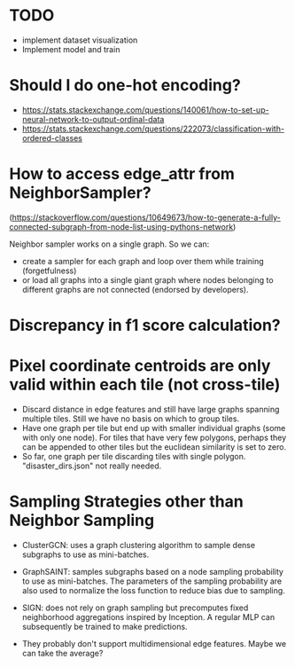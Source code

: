 # TODO
- implement dataset visualization
- Implement model and train

# Should I do one-hot encoding?
- https://stats.stackexchange.com/questions/140061/how-to-set-up-neural-network-to-output-ordinal-data
- https://stats.stackexchange.com/questions/222073/classification-with-ordered-classes

# How to access edge_attr from NeighborSampler?
(https://stackoverflow.com/questions/10649673/how-to-generate-a-fully-connected-subgraph-from-node-list-using-pythons-network)

Neighbor sampler works on a single graph. So we can:
- create a sampler for each graph and loop over them while training (forgetfulness)
- or load all graphs into a single giant graph where nodes belonging to different graphs are not connected (endorsed by developers).

# Discrepancy in f1 score calculation?

# Pixel coordinate centroids are only valid within each tile (not cross-tile)
- Discard distance in edge features and still have large graphs spanning multiple tiles. Still we have no basis on which to group tiles.
- Have one graph per tile but end up with smaller individual graphs (some with only one node). For tiles that have very few polygons, perhaps they can be appended to other tiles but the euclidean similarity is set to zero.
- So far, one graph per tile discarding tiles with single polygon. "disaster_dirs.json" not really needed.

# Sampling Strategies other than Neighbor Sampling
- ClusterGCN: uses a graph clustering algorithm to sample dense subgraphs to use as mini-batches.
- GraphSAINT: samples subgraphs based on a node sampling probability to use as mini-batches. The parameters of the sampling probability are also used to normalize the loss function to reduce bias due to sampling.
- SIGN: does not rely on graph sampling but precomputes fixed neighborhood aggregations inspired by Inception. A regular MLP can subsequently be trained to make predictions.

- They probably don't support multidimensional edge features. Maybe we can take the average?